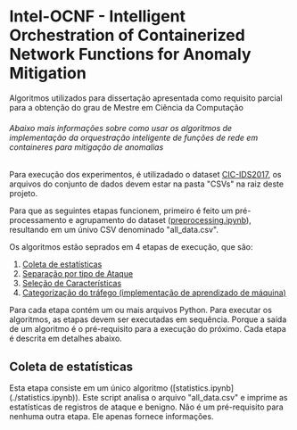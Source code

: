# Intel-OCNF - Intelligent Orchestration of Containerized Network Functions for Anomaly Mitigation
Algoritmos utilizados para dissertação apresentada  como  requisito  parcial para a obtenção do grau de Mestre em Ciência da Computação
###### Abaixo mais informações sobre como usar os algoritmos de implementação da orquestração inteligente de funções de rede em containeres para mitigação de anomalias

Para execução dos experimentos, é utilizadado o dataset [CIC-IDS2017](https://www.unb.ca/cic/datasets/ids-2017.html), os arquivos do conjunto de dados devem estar na pasta "CSVs" na raiz deste projeto.

Para que as seguintes etapas funcionem, primeiro é feito um pré-processamento e agrupamento do dataset ([preprocessing.ipynb](./preprocessing.py)), resultando em um únivo CSV denominado "all_data.csv".

Os algoritmos estão seprados em 4 etapas de execução, que são:
1. [Coleta de estatísticas](#coleta-de-estatísticas)
2. [Separação por tipo de Ataque](#Separação-por-tipo-de-Ataque)
3. [Seleção de Características](#Seleção-de-Características)
4. [Categorização do tráfego (implementação de aprendizado de máquina)](#Categorização-do-tráfego-(implementação-de-aprendizado-de-máquina))


Para cada etapa contém um ou mais arquivos Python. Para executar os algoritmos, as etapas devem ser executadas em sequência. Porque a saída de um algoritmo é o pré-requisito para a execução do próximo. Cada etapa é descrita em detalhes abaixo.

## Coleta de estatísticas
Esta etapa consiste em um único algoritmo ([statistics.ipynb] (./statistics.ipynb)). Este script analisa o arquivo "all_data.csv" e imprime as estatísticas de registros de ataque e benigno. Não é um pré-requisito para nenhuma outra etapa. Ele apenas fornece informações.
